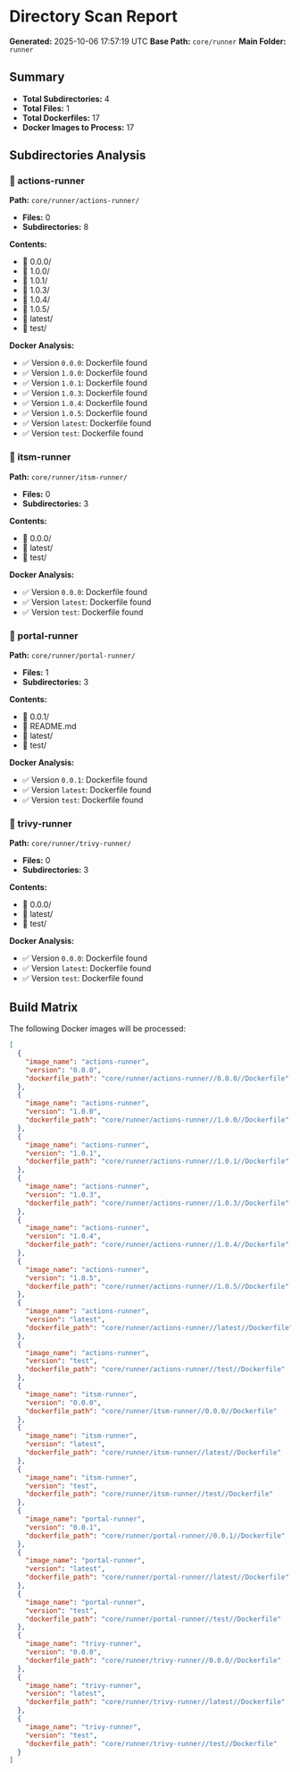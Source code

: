 # Directory Scan Report

**Generated:** 2025-10-06 17:57:19 UTC
**Base Path:** `core/runner`
**Main Folder:** `runner`

## Summary
- **Total Subdirectories:** 4
- **Total Files:** 1
- **Total Dockerfiles:** 17
- **Docker Images to Process:** 17

## Subdirectories Analysis

### 📂 actions-runner
**Path:** `core/runner/actions-runner/`

- **Files:** 0
- **Subdirectories:** 8

**Contents:**
- 📁 0.0.0/
- 📁 1.0.0/
- 📁 1.0.1/
- 📁 1.0.3/
- 📁 1.0.4/
- 📁 1.0.5/
- 📁 latest/
- 📁 test/

**Docker Analysis:**
- ✅ Version `0.0.0`: Dockerfile found
- ✅ Version `1.0.0`: Dockerfile found
- ✅ Version `1.0.1`: Dockerfile found
- ✅ Version `1.0.3`: Dockerfile found
- ✅ Version `1.0.4`: Dockerfile found
- ✅ Version `1.0.5`: Dockerfile found
- ✅ Version `latest`: Dockerfile found
- ✅ Version `test`: Dockerfile found

### 📂 itsm-runner
**Path:** `core/runner/itsm-runner/`

- **Files:** 0
- **Subdirectories:** 3

**Contents:**
- 📁 0.0.0/
- 📁 latest/
- 📁 test/

**Docker Analysis:**
- ✅ Version `0.0.0`: Dockerfile found
- ✅ Version `latest`: Dockerfile found
- ✅ Version `test`: Dockerfile found

### 📂 portal-runner
**Path:** `core/runner/portal-runner/`

- **Files:** 1
- **Subdirectories:** 3

**Contents:**
- 📁 0.0.1/
- 📄 README.md
- 📁 latest/
- 📁 test/

**Docker Analysis:**
- ✅ Version `0.0.1`: Dockerfile found
- ✅ Version `latest`: Dockerfile found
- ✅ Version `test`: Dockerfile found

### 📂 trivy-runner
**Path:** `core/runner/trivy-runner/`

- **Files:** 0
- **Subdirectories:** 3

**Contents:**
- 📁 0.0.0/
- 📁 latest/
- 📁 test/

**Docker Analysis:**
- ✅ Version `0.0.0`: Dockerfile found
- ✅ Version `latest`: Dockerfile found
- ✅ Version `test`: Dockerfile found

## Build Matrix

The following Docker images will be processed:

```json
[
  {
    "image_name": "actions-runner",
    "version": "0.0.0",
    "dockerfile_path": "core/runner/actions-runner//0.0.0//Dockerfile"
  },
  {
    "image_name": "actions-runner",
    "version": "1.0.0",
    "dockerfile_path": "core/runner/actions-runner//1.0.0//Dockerfile"
  },
  {
    "image_name": "actions-runner",
    "version": "1.0.1",
    "dockerfile_path": "core/runner/actions-runner//1.0.1//Dockerfile"
  },
  {
    "image_name": "actions-runner",
    "version": "1.0.3",
    "dockerfile_path": "core/runner/actions-runner//1.0.3//Dockerfile"
  },
  {
    "image_name": "actions-runner",
    "version": "1.0.4",
    "dockerfile_path": "core/runner/actions-runner//1.0.4//Dockerfile"
  },
  {
    "image_name": "actions-runner",
    "version": "1.0.5",
    "dockerfile_path": "core/runner/actions-runner//1.0.5//Dockerfile"
  },
  {
    "image_name": "actions-runner",
    "version": "latest",
    "dockerfile_path": "core/runner/actions-runner//latest//Dockerfile"
  },
  {
    "image_name": "actions-runner",
    "version": "test",
    "dockerfile_path": "core/runner/actions-runner//test//Dockerfile"
  },
  {
    "image_name": "itsm-runner",
    "version": "0.0.0",
    "dockerfile_path": "core/runner/itsm-runner//0.0.0//Dockerfile"
  },
  {
    "image_name": "itsm-runner",
    "version": "latest",
    "dockerfile_path": "core/runner/itsm-runner//latest//Dockerfile"
  },
  {
    "image_name": "itsm-runner",
    "version": "test",
    "dockerfile_path": "core/runner/itsm-runner//test//Dockerfile"
  },
  {
    "image_name": "portal-runner",
    "version": "0.0.1",
    "dockerfile_path": "core/runner/portal-runner//0.0.1//Dockerfile"
  },
  {
    "image_name": "portal-runner",
    "version": "latest",
    "dockerfile_path": "core/runner/portal-runner//latest//Dockerfile"
  },
  {
    "image_name": "portal-runner",
    "version": "test",
    "dockerfile_path": "core/runner/portal-runner//test//Dockerfile"
  },
  {
    "image_name": "trivy-runner",
    "version": "0.0.0",
    "dockerfile_path": "core/runner/trivy-runner//0.0.0//Dockerfile"
  },
  {
    "image_name": "trivy-runner",
    "version": "latest",
    "dockerfile_path": "core/runner/trivy-runner//latest//Dockerfile"
  },
  {
    "image_name": "trivy-runner",
    "version": "test",
    "dockerfile_path": "core/runner/trivy-runner//test//Dockerfile"
  }
]
```

